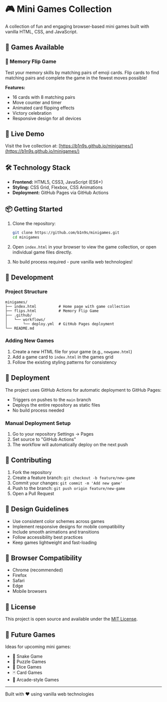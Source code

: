 # 🎮 Mini Games Collection

A collection of fun and engaging browser-based mini games built with vanilla HTML, CSS, and JavaScript.

## 🎯 Games Available

### 🧠 Memory Flip Game
Test your memory skills by matching pairs of emoji cards. Flip cards to find matching pairs and complete the game in the fewest moves possible!

**Features:**
- 16 cards with 8 matching pairs
- Move counter and timer
- Animated card flipping effects
- Victory celebration
- Responsive design for all devices

## 🚀 Live Demo

Visit the live collection at: [https://b1n9s.github.io/minigames/](https://b1n9s.github.io/minigames/)

## 🛠️ Technology Stack

- **Frontend:** HTML5, CSS3, JavaScript (ES6+)
- **Styling:** CSS Grid, Flexbox, CSS Animations
- **Deployment:** GitHub Pages via GitHub Actions

## 📦 Getting Started

1. Clone the repository:
   ```bash
   git clone https://github.com/b1n9s/minigames.git
   cd minigames
   ```

2. Open `index.html` in your browser to view the game collection, or open individual game files directly.

3. No build process required - pure vanilla web technologies!

## 🔧 Development

### Project Structure
```
minigames/
├── index.html          # Home page with game collection
├── flips.html          # Memory Flip Game
├── .github/
│   └── workflows/
│       └── deploy.yml  # GitHub Pages deployment
└── README.md
```

### Adding New Games

1. Create a new HTML file for your game (e.g., `newgame.html`)
2. Add a game card to `index.html` in the games grid
3. Follow the existing styling patterns for consistency

## 🚀 Deployment

The project uses GitHub Actions for automatic deployment to GitHub Pages:

- Triggers on pushes to the `main` branch
- Deploys the entire repository as static files
- No build process needed

### Manual Deployment Setup

1. Go to your repository Settings → Pages
2. Set source to "GitHub Actions"
3. The workflow will automatically deploy on the next push

## 🤝 Contributing

1. Fork the repository
2. Create a feature branch: `git checkout -b feature/new-game`
3. Commit your changes: `git commit -m 'Add new game'`
4. Push to the branch: `git push origin feature/new-game`
5. Open a Pull Request

## 🎨 Design Guidelines

- Use consistent color schemes across games
- Implement responsive designs for mobile compatibility
- Include smooth animations and transitions
- Follow accessibility best practices
- Keep games lightweight and fast-loading

## 📱 Browser Compatibility

- Chrome (recommended)
- Firefox
- Safari
- Edge
- Mobile browsers

## 📄 License

This project is open source and available under the [MIT License](LICENSE).

## 🎯 Future Games

Ideas for upcoming mini games:
- 🐍 Snake Game
- 🧩 Puzzle Games
- 🎲 Dice Games
- 🃏 Card Games
- 🎪 Arcade-style Games

---

Built with ❤️ using vanilla web technologies
